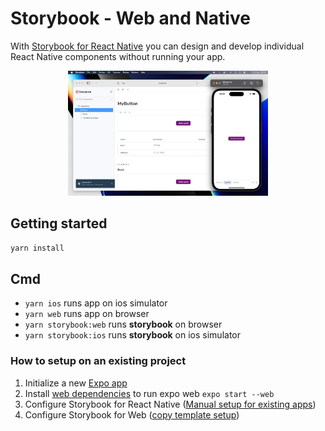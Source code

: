 

# Storybook - Web and Native
With [Storybook for React Native](https://github.com/storybookjs/react-native/?tab=readme-ov-file#storybook-for-react-native) you can design and develop individual React Native components without running your app.

<center>
  <img 
    src="docs/assets/screenshot.png" 
    alt="Storybook running on browser and simulator"
    height="200px"
  >
</center>

## Getting started
```sh
yarn install
```

## Cmd
- `yarn ios` runs app on ios simulator
- `yarn web` runs app on browser 
- `yarn storybook:web` runs **storybook** on browser 
- `yarn storybook:ios` runs **storybook** on ios simulator

### How to setup on an existing project

1. Initialize a new [Expo app](https://docs.expo.dev/tutorial/create-your-first-app/#initialize-a-new-expo-app)
2. Install [web dependencies](https://docs.expo.dev/tutorial/create-your-first-app/#install-dependencies) to run expo web `expo start --web`
3. Configure Storybook for React Native ([Manual setup for existing apps](https://github.com/storybookjs/react-native/blob/next/MANUAL_SETUP.md#manual-setup))
4. Configure Storybook for Web ([copy template setup](https://github.com/dannyhw/expo-template-storybook/tree/main))